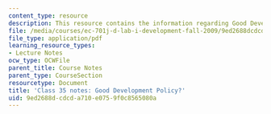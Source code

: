 ```yaml
---
content_type: resource
description: This resource contains the information regarding Good Development Policy?
file: /media/courses/ec-701j-d-lab-i-development-fall-2009/9ed2688dcdcda710e0759f0c8565080a_MITEC_701JF09_lec35_notes.pdf
file_type: application/pdf
learning_resource_types:
- Lecture Notes
ocw_type: OCWFile
parent_title: Course Notes
parent_type: CourseSection
resourcetype: Document
title: 'Class 35 notes: Good Development Policy?'
uid: 9ed2688d-cdcd-a710-e075-9f0c8565080a
---
```

